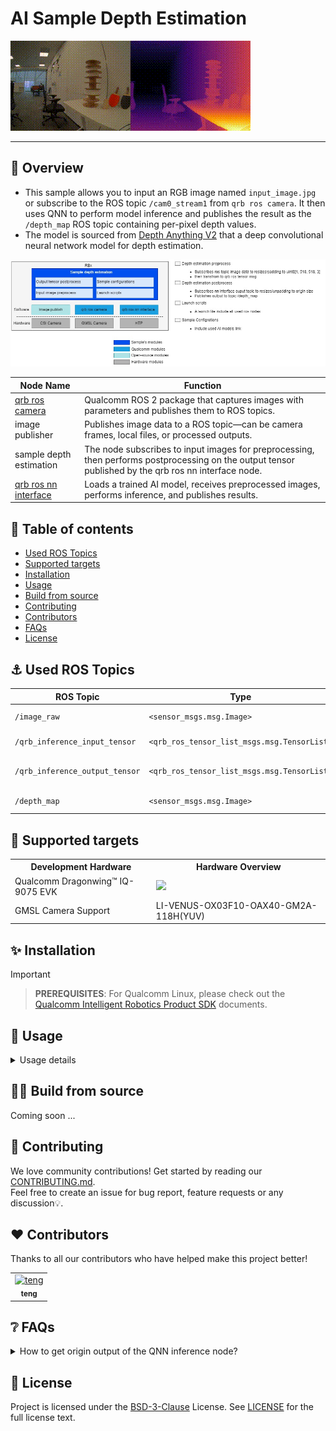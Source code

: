 

<div >
  <h1>AI Sample Depth Estimation</h1>
  <p align="center">
</div>

![](./resource/depth_result.gif)

---

## 👋 Overview

- This sample allows you to input an RGB image named `input_image.jpg` or subscribe to the ROS topic `/cam0_stream1` from `qrb ros camera`. It then uses QNN to perform model inference and publishes the result as the `/depth_map` ROS topic containing per-pixel depth values.
- The model is sourced from [Depth Anything V2](https://aihub.qualcomm.com/iot/models/depth_anything_v2?searchTerm=depth&domain=Computer+Vision) that a deep convolutional neural network model for depth estimation.

![image-20250723181610392](./resource/depth_estimation_architecture.jpg)

| Node Name                                                    | Function                                                     |
| ------------------------------------------------------------ | ------------------------------------------------------------ |
| [qrb ros camera](https://github.com/qualcomm-qrb-ros/qrb_ros_camera) | Qualcomm ROS 2 package that captures images with parameters and publishes them to ROS topics. |
| image publisher                                              | Publishes image data to a ROS topic—can be camera frames, local files, or processed outputs. |
| sample depth estimation    | The node subscribes to input images for preprocessing, then performs postprocessing on the output tensor published by the qrb ros nn interface node. |
| [qrb ros nn interface](https://github.com/qualcomm-qrb-ros/qrb_ros_nn_inference) | Loads a trained AI model, receives preprocessed images, performs inference, and publishes results. |

## 🔎 Table of contents

  * [Used ROS Topics](#-used-ros-topics)
  * [Supported targets](#-supported-targets)
  * [Installation](#-installation)
  * [Usage](#-usage)
  * [Build from source](#-build-from-source)
  * [Contributing](#-contributing)
  * [Contributors](#%EF%B8%8F-contributors)
  * [FAQs](#-faqs)
  * [License](#-license)

## ⚓ Used ROS Topics 

| ROS Topic                       | Type                                          | Description                    |
| ------------------------------- | --------------------------------------------- | ------------------------------ |
| `/image_raw `                   | `<sensor_msgs.msg.Image> `                   | public image info              |
| `/qrb_inference_input_tensor `  | `<qrb_ros_tensor_list_msgs.msg.TensorList> ` | preprocess message             |
| `/qrb_inference_output_tensor ` | `<qrb_ros_tensor_list_msgs.msg.TensorList> ` | nn interface result with model |
| `/depth_map ` | `<sensor_msgs.msg.Image> ` | depth map result              |

## 🎯 Supported targets

<table>
  <tr>
    <th>Development Hardware</th>
    <th>Hardware Overview</th>
  </tr>
  <tr>
    <td>Qualcomm Dragonwing™ IQ-9075 EVK</td>
    <td>
      <a href="https://www.qualcomm.com/products/internet-of-things/industrial-processors/iq9-series/iq-9075">
        <img src="https://s7d1.scene7.com/is/image/dmqualcommprod/dragonwing-IQ-9075-EVK?$QC_Responsive$&fmt=png-alpha" width="160">
      </a>
    </td>
  </tr>
  <tr>
    <td>GMSL Camera Support</td>
    <td>LI-VENUS-OX03F10-OAX40-GM2A-118H(YUV)</td>
  </tr>
</table>

## ✨ Installation

> [!IMPORTANT]

> **PREREQUISITES**: For Qualcomm Linux, please check out the [Qualcomm Intelligent Robotics Product SDK](https://docs.qualcomm.com/bundle/publicresource/topics/80-70020-265/quick_start.html?vproduct=1601111740013072&version=1.5&facet=Qualcomm%20Intelligent%20Robotics%20SDK#setup-demo-qs) documents.

## 🚀 Usage

<details>
  <summary>Usage details</summary>

```bash
source /usr/share/qirp-setup.sh
ros2 launch sample_depth_estimation launch_with_image_publisher.py
or # You can also replace this with a custom image file or model path
ros2 launch sample_depth_estimation launch_with_image_publisher.py image_path:=<your local image path> model_path:=<your local model path>
or # You can launch with qrb ros camera
ros2 launch sample_depth_estimation launch_with_qrb_ros_camera.py
```

When using this launch script, it will use the default parameters:

```py
    image_path_arg = DeclareLaunchArgument(
        'image_path',
        default_value=os.path.join(package_path, "resource", "input_image.jpg"),
        description='Path to the input image file'
    )

    # Node for image_publisher
    image_publisher_node = Node(
        package='image_publisher',  
        executable='image_publisher_node', 
        namespace=namespace,
        name='image_publisher_node', 
        output='screen', 
        parameters=[
            {'filename': image_path},  
            {'rate': 10.0},  # Set the publishing rate to 10 Hz
        ]
    )
```

It will send local input_image.jpg file with a publishing rate of `10` Hz. 

Then you can check ROS topics with the topic name `/depth_map` in rviz.

</details>

## 👨‍💻 Build from source

Coming soon ...

## 🤝 Contributing

We love community contributions! Get started by reading our [CONTRIBUTING.md](CONTRIBUTING.md).<br>
Feel free to create an issue for bug report, feature requests or any discussion💡.

## ❤️ Contributors

Thanks to all our contributors who have helped make this project better!

<table>
  <tr>
    <td style="text-align: center;">
      <a href="https://github.com/DotaIsMind">
        <img src="https://github.com/DotaIsMind.png" width="100" height="100" alt="teng"/>
        <br />
        <sub><b>teng</b></sub>
      </a>
    </td>
  </tr>
</table>


## ❔ FAQs

<details>
<summary>How to get origin output of the QNN inference node?</summary><br>
Comment the following code in depth_estimation_node.py to get the origin output of the QNN inference node.

```python
# Normalize to [0,255]
normalized = cv2.normalize(output_image, None, 0, 255, cv2.NORM_MINMAX)
colored = cv2.applyColorMap(normalized.astype(np.uint8), cv2.COLORMAP_INFERNO)
```
</details>


## 📜 License

Project is licensed under the [BSD-3-Clause](https://spdx.org/licenses/BSD-3-Clause.html) License. See [LICENSE](./LICENSE) for the full license text.